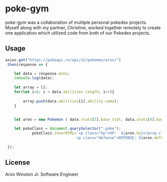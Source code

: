 # poke-gym

poke-gym was a collaboration of multiple personal pokedex projects.  Myself along with my partner, Christine, worked together remotely to create one application which utilized code from both of our Pokedex projects.


## Usage

```javascript
axios.get("https://pokeapi.co/api/v2/pokemon/aron/")
.then(response => {

    let data = response.data;
    console.log(data);
    
    let array = [];
    for(let i=0; i < data.abilities.length; i++){
        
        array.push(data.abilities[i].ability.name);
    }
    
    
    let aron = new Pokemon ( data.stats[5].base_stat, data.stats[4].base_stat, data.stats[3].base_stat, array);

    let pokeClass = document.querySelector(".poke");
            pokeClass.innerHTML=`<p class="hp">HP:  ${aron.hp}</p><p class="attack">ATTACK: ${aron.attack}</p>
                                <p class="defense">DEFENSE: ${aron.defense}</p><p class="skills" <strong>ABILITIES: <br> </strong>${aron.ability}</p>`;
    
 });


```



## License
Aron Winston Jr. Software Engineer
